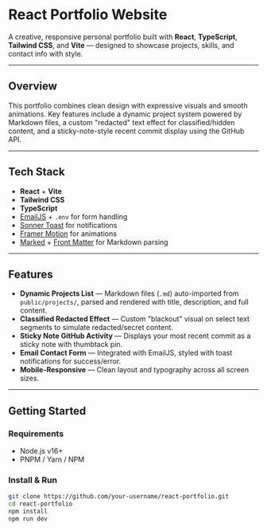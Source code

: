 # React Portfolio Website

A creative, responsive personal portfolio built with **React**, **TypeScript**, **Tailwind CSS**, and **Vite** — designed to showcase projects, skills, and contact info with style.

---

## Overview

This portfolio combines clean design with expressive visuals and smooth animations. Key features include a dynamic project system powered by Markdown files, a custom "redacted" text effect for classified/hidden content, and a sticky-note-style recent commit display using the GitHub API.

---

## Tech Stack

- **React** + **Vite**
- **Tailwind CSS**
- **TypeScript**
- [EmailJS](https://www.emailjs.com/) + `.env` for form handling
- [Sonner Toast](https://sonner.emilkowal.ski/) for notifications
- [Framer Motion](https://www.framer.com/motion/) for animations
- [Marked](https://marked.js.org/) + [Front Matter](https://github.com/jxson/front-matter) for Markdown parsing

---

## Features

- **Dynamic Projects List** — Markdown files (`.md`) auto-imported from `public/projects/`, parsed and rendered with title, description, and full content.
- **Classified Redacted Effect** — Custom "blackout" visual on select text segments to simulate redacted/secret content.
- **Sticky Note GitHub Activity** — Displays your most recent commit as a sticky note with thumbtack pin.
- **Email Contact Form** — Integrated with EmailJS, styled with toast notifications for success/error.
- **Mobile-Responsive** — Clean layout and typography across all screen sizes.

---

## Getting Started

### Requirements

- Node.js v16+
- PNPM / Yarn / NPM

### Install & Run

```bash
git clone https://github.com/your-username/react-portfolio.git
cd react-portfolio
npm install
npm run dev
```
